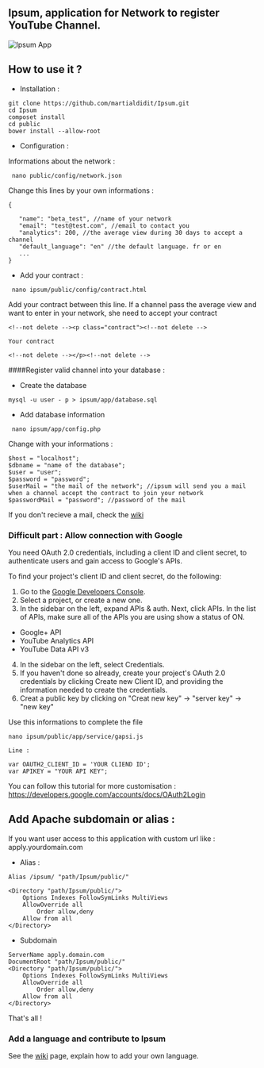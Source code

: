 ## Ipsum, application for Network to register YouTube Channel.

![Ipsum App](http://i.gyazo.com/14613e6757950d98a8087e8bc62f883c.png)

## How to use it ?

* Installation : 
```
git clone https://github.com/martialdidit/Ipsum.git
cd Ipsum
composet install
cd public
bower install --allow-root
```

* Configuration :

 Informations about the network :
 ```
  nano public/config/network.json
 ```

 Change this lines by your own informations : 
 ```
 {

    "name": "beta_test", //name of your network
    "email": "test@test.com", //email to contact you
    "analytics": 200, //the average view during 30 days to accept a channel
    "default_language": "en" //the default language. fr or en
    ...
 }
 ```

* Add your contract :

 ```
  nano ipsum/public/config/contract.html
 ```

 Add your contract between this line. If a channel pass the average view and want to enter in your network, she need to accept your contract

 ```
 <!--not delete --><p class="contract"><!--not delete -->

 Your contract

 <!--not delete --></p><!--not delete -->

 ```

 ####Register valid channel into your database :

 * Create the database
 
  ```
  mysql -u user - p > ipsum/app/database.sql
 
  ```

 * Add database information

  ```
   nano ipsum/app/config.php
  ```
   Change with your informations : 
 
  ```
$host = "localhost";
$dbname = "name of the database";
$user = "user";
$password = "password";
$userMail = "the mail of the network"; //ipsum will send you a mail when a channel accept the contract to join your network
$passwordMail = "password"; //password of the mail
  
 ```
 
If you don't recieve a mail, check the [wiki](https://github.com/martialdidit/Ipsum/wiki)

### Difficult part : Allow connection with Google

You need OAuth 2.0 credentials, including a client ID and client secret, to authenticate users and gain access to Google's APIs.

To find your project's client ID and client secret, do the following:

1. Go to the [Google Developers Console](https://console.developers.google.com/project).
2. Select a project, or create a new one.
3. In the sidebar on the left, expand APIs & auth. Next, click APIs. In the list of APIs, make sure all of the APIs you are using show a status of ON.
 - Google+ API
 - YouTube Analytics API
 - YouTube Data API v3
4. In the sidebar on the left, select Credentials.
5. If you haven't done so already, create your project's OAuth 2.0 credentials by clicking Create new Client ID, and providing the information needed to create the credentials.
6. Creat a public key by clicking on "Creat new key" -> "server key" -> "new key"

Use this informations to complete the file 

```
nano ipsum/public/app/service/gapsi.js

Line : 

var OAUTH2_CLIENT_ID = 'YOUR CLIEND ID';
var APIKEY = "YOUR API KEY";
```


You can follow this tutorial for more customisation : https://developers.google.com/accounts/docs/OAuth2Login


## Add Apache subdomain or alias : 

If you want user access to this application with custom url like : apply.yourdomain.com

* Alias :

```
Alias /ipsum/ "path/Ipsum/public/" 

<Directory "path/Ipsum/public/">
    Options Indexes FollowSymLinks MultiViews
    AllowOverride all
        Order allow,deny
    Allow from all
</Directory>
```

* Subdomain 

```
ServerName apply.domain.com 
DocumentRoot "path/Ipsum/public/"
<Directory "path/Ipsum/public/">
    Options Indexes FollowSymLinks MultiViews
    AllowOverride all
        Order allow,deny
    Allow from all
</Directory>
```

That's all ! 

### Add a language and contribute to Ipsum

 See the [wiki](https://github.com/martialdidit/Ipsum/wiki) page, explain how to add your own language.
